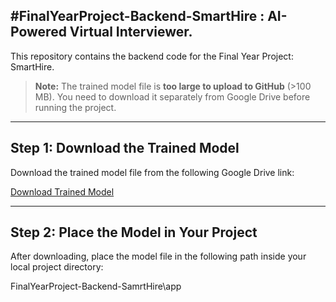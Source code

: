 #FinalYearProject-Backend-SmartHire : AI-Powered Virtual Interviewer.
-------------------------------------------------------------

This repository contains the backend code for the Final Year Project: SmartHire.  

> **Note:** The trained model file is **too large to upload to GitHub** (>100 MB). You need to download it separately from Google Drive before running the project.

---

## Step 1: Download the Trained Model

Download the trained model file from the following Google Drive link:

[Download Trained Model](https://drive.google.com/drive/folders/1j2r2mBYAT4iFoWDb1HlEwyrj2a8o4ry9?usp=sharing)

---

## Step 2: Place the Model in Your Project

After downloading, place the model file in the following path inside your local project directory:

FinalYearProject-Backend-SamrtHire\app
